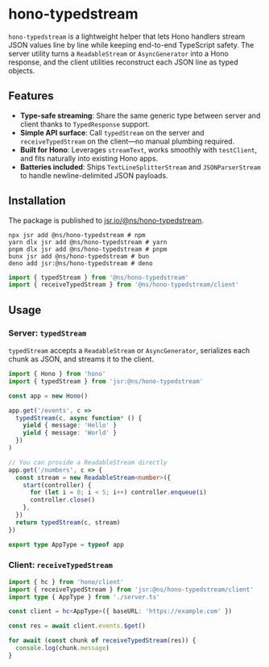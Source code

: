 # hono-typedstream

`hono-typedstream` is a lightweight helper that lets Hono handlers stream JSON values line by line while keeping end-to-end TypeScript safety. The server utility turns a `ReadableStream` or `AsyncGenerator` into a Hono response, and the client utilities reconstruct each JSON line as typed objects.

## Features

- **Type-safe streaming**: Share the same generic type between server and client thanks to `TypedResponse` support.
- **Simple API surface**: Call `typedStream` on the server and `receiveTypedStream` on the client—no manual plumbing required.
- **Built for Hono**: Leverages `streamText`, works smoothly with `testClient`, and fits naturally into existing Hono apps.
- **Batteries included**: Ships `TextLineSplitterStream` and `JSONParserStream` to handle newline-delimited JSON payloads.

## Installation

The package is published to [jsr.io/@ns/hono-typedstream](https://jsr.io/@ns/hono-typedstream).

```
npx jsr add @ns/hono-typedstream # npm
yarn dlx jsr add @ns/hono-typedstream # yarn
pnpm dlx jsr add @ns/hono-typedstream # pnpm
bunx jsr add @ns/hono-typedstream # bun
deno add jsr:@ns/hono-typedstream # deno
```

```ts
import { typedStream } from '@ns/hono-typedstream'
import { receiveTypedStream } from '@ns/hono-typedstream/client'
```

## Usage

### Server: `typedStream`

`typedStream` accepts a `ReadableStream` or `AsyncGenerator`, serializes each chunk as JSON, and streams it to the client.

```ts
import { Hono } from 'hono'
import { typedStream } from 'jsr:@ns/hono-typedstream'

const app = new Hono()

app.get('/events', c =>
  typedStream(c, async function* () {
    yield { message: 'Hello' }
    yield { message: 'World' }
  })
)

// You can provide a ReadableStream directly
app.get('/numbers', c => {
  const stream = new ReadableStream<number>({
    start(controller) {
      for (let i = 0; i < 5; i++) controller.enqueue(i)
      controller.close()
    },
  })
  return typedStream(c, stream)
})

export type AppType = typeof app
```

### Client: `receiveTypedStream`

```ts
import { hc } from 'hono/client'
import { receiveTypedStream } from 'jsr:@ns/hono-typedstream/client'
import type { AppType } from './server.ts'

const client = hc<AppType>({ baseURL: 'https://example.com' })

const res = await client.events.$get()

for await (const chunk of receiveTypedStream(res)) {
  console.log(chunk.message)
}
```
